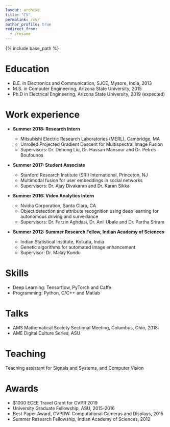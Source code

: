 ```yaml
---
layout: archive
title: "CV"
permalink: /cv/
author_profile: true
redirect_from:
  - /resume
---
```


{% include base_path %}

Education
======
* B.E. in Electronics and Communication, SJCE, Mysore, India, 2013
* M.S. in Computer Engineering, Arizona State University, 2015
* Ph.D in Electrical Engineering, Arizona State University, 2019 (expected)

Work experience
======
* **Summer 2018: Research Intern**
  * Mitsubishi Electric Research Laboratories (MERL), Cambridge, MA
  * Unrolled Projected Gradient Descent for Multispectral Image Fusion
  * Supervisors: Dr. Dehong Liu, Dr. Hassan Mansour and Dr. Petros Boufounos

* **Summer 2017: Student Associate**
  * Stanford Research Institute (SRI) International, Princeton, NJ
  * Multimodal fusion for user embeddings in social networks
  * Supervisors: Dr. Ajay Divakaran and Dr. Karan Sikka
  
* **Summer 2016: Video Analytics Intern**
  * Nvidia Corporation, Santa Clara, CA
  * Object detection and attribute recognition using deep learning for autonomous driving and surveillance
  * Supervisors: Dr. Farzin Aghdasi, Dr. Anil Ubale and Dr. Partha Sriram

* **Summer 2012: Summer Research Fellow, Indian Academy of Sciences**
  * Indian Statistical Institute, Kolkata, India
  * Genetic algorithms for automated image enhancement
  * Supervisor: Dr. Malay Kundu
  
Skills
======
* Deep Learning: Tensorflow, PyTorch and Caffe
* Programming: Python, C/C++ and Matlab
  
Talks
======
* AMS Mathematical Society Sectional Meeting, Columbus, Ohio, 2018:
* AME Digital Culture Series, ASU
  
Teaching
======
  Teaching assistant for Signals and Systems, and Computer Vision

Awards
======
* $1000 ECEE Travel Grant for CVPR 2019
* University Graduate Fellowship, ASU, 2015-2016
* Best Paper Award, CVPRW: Computational Cameras and Displays, 2015
* Summer Research Fellowship, Indian Academy of Sciences, 2012
